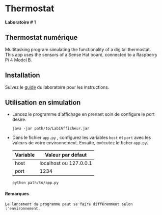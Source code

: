 # Thermostat 

**Laboratoire # 1**

## Thermostat numérique

Multitasking program simulating the functionality of a digital thermostat. This app uses the sensors of a Sense Hat board, connected to a Raspberry Pi 4 Model B.


## Installation

Suivez le [guide](https://ena.etsmtl.ca/pluginfile.php/1068342/mod_resource/content/7/MGL849H2021-Labl1Spec_detailsV2.pdf) du laboratoire pour les instructions.

## Utilisation en simulation

 - Lancez le programme d'affichage en prenant soin de configure le port désiré.

    ```shell
    java -jar path/to/Lab1Afficheur.jar
    ```

 - Dans le fichier `app.py` , configurez les variables `host` et `port` avec les valeurs de votre environnement.
    Ensuite, exécutez le ficher `app.py`.

    |     Variable     |     Valeur par défaut     |
    |------------------|---------------------------|
    | host | localhost ou 127.0.0.1
    | port | 1234

    ```shell
    python path/to/app.py
    ```

#### Remarques
    Le lancement du programme peut se faire différemment selon l'environnement.
